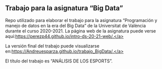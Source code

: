 Trabajo para la asignatura “Big Data”
-------------------------------------

Repo utilizado para elaborar el trabajo para la asignatura “Programación
y manejo de datos en la era del Big Data” de la Universitat de València
durante el curso 2020-2021. La página web de la asignatura puede verse
aquí:<a href="https://perezp44.github.io/intro-ds-20-21-web/." class="uri">https://perezp44.github.io/intro-ds-20-21-web/.</a>

<!-- El párrafo de arriba has de dejarlo tal cual. No has de cambiar nada!!-->
<!-- En la linea de abajo has de sustituir "perezp44" por tu usuario de Github-->

La versión final del trabajo puede visualizarse
en:<a href="https://Andreuesparza.github.io/trabajo_BigData/." class="uri">https://Andreuesparza.github.io/trabajo_BigData/.</a>

<!-- Abajo podéis escribir lo que queráis, igual un resumen del trabajo, o ..., o ... pero al menos, creo que tienes que poner el título del trabajo y posiblemente tu nombre. Algo que explique porque está el repo en Github-->

El título del trabajo es “ANÁLISIS DE LOS ESPORTS”.
